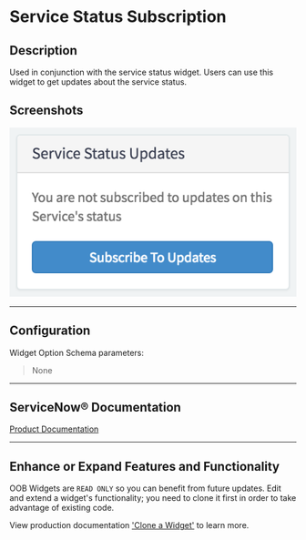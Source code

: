 # Service Status Subscription

## Description

Used in conjunction with the service status widget. Users can use this widget to get updates about the service status.

## Screenshots
![alt text](../images/WidgetServiceStatusSubscription.png "Widget Service Status Subscription")

---
## Configuration

Widget Option Schema parameters:
> None
---
## ServiceNow® Documentation
[Product Documentation](https://docs.servicenow.com/bundle/istanbul-servicenow-platform/page/build/service-portal/concept/service-status-subscription.html)

---
## Enhance or Expand Features and Functionality

OOB Widgets are `READ ONLY` so you can benefit from future updates. Edit and extend a widget's functionality; you need to clone it first in order to take advantage of existing code.

View production documentation ['Clone a Widget'](https://docs.servicenow.com/bundle/istanbul-servicenow-platform/page/build/service-portal/task/t_CloneAndEditAWidget.html) to learn more.
